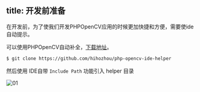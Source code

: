 title: 开发前准备
---

在开发前，为了使我们开发PHPOpenCV应用的时候更加快捷和方便，需要使ide自动提示。

可以使用PHPOpenCV自动补全，[下载地址](https://github.com/hihozhou/php-opencv-ide-helper)。

```bash
$ git clone https://github.com/hihozhou/php-opencv-ide-helper
```

然后使用 IDE自带 `Include Path` 功能引入 helper 目录


![01](/images/docs/dev-prepare/01.png)